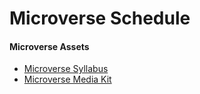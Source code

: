 # Microverse Schedule

#### Microverse Assets

- [Microverse Syllabus](https://drive.google.com/file/d/1oAZ89ACPM0gNUIS9y9eNWAskLWDb3i_e/view)
- [Microverse Media Kit](https://drive.google.com/drive/folders/1pjp4qwIRMQXPdbpC2wvF0OTgUBOGBCne)
